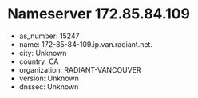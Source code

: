 # Nameserver 172.85.84.109

* as_number: 15247
* name: 172-85-84-109.ip.van.radiant.net.
* city: Unknown
* country: CA
* organization: RADIANT-VANCOUVER
* version: Unknown
* dnssec: Unknown
